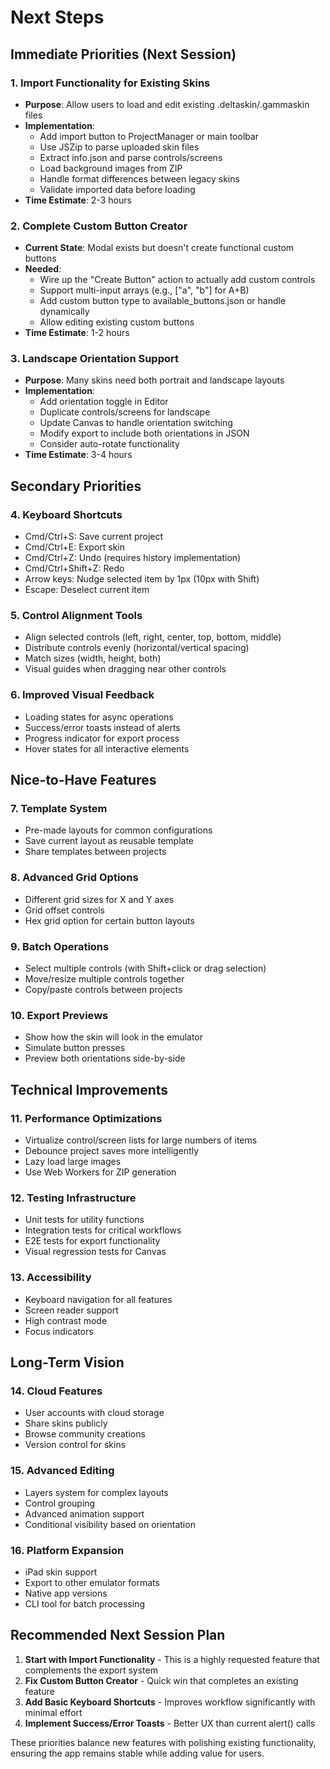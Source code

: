 # Next Steps

## Immediate Priorities (Next Session)

### 1. Import Functionality for Existing Skins
- **Purpose**: Allow users to load and edit existing .deltaskin/.gammaskin files
- **Implementation**:
  - Add import button to ProjectManager or main toolbar
  - Use JSZip to parse uploaded skin files
  - Extract info.json and parse controls/screens
  - Load background images from ZIP
  - Handle format differences between legacy skins
  - Validate imported data before loading
- **Time Estimate**: 2-3 hours

### 2. Complete Custom Button Creator
- **Current State**: Modal exists but doesn't create functional custom buttons
- **Needed**:
  - Wire up the "Create Button" action to actually add custom controls
  - Support multi-input arrays (e.g., ["a", "b"] for A+B)
  - Add custom button type to available_buttons.json or handle dynamically
  - Allow editing existing custom buttons
- **Time Estimate**: 1-2 hours

### 3. Landscape Orientation Support
- **Purpose**: Many skins need both portrait and landscape layouts
- **Implementation**:
  - Add orientation toggle in Editor
  - Duplicate controls/screens for landscape
  - Update Canvas to handle orientation switching
  - Modify export to include both orientations in JSON
  - Consider auto-rotate functionality
- **Time Estimate**: 3-4 hours

## Secondary Priorities

### 4. Keyboard Shortcuts
- Cmd/Ctrl+S: Save current project
- Cmd/Ctrl+E: Export skin
- Cmd/Ctrl+Z: Undo (requires history implementation)
- Cmd/Ctrl+Shift+Z: Redo
- Arrow keys: Nudge selected item by 1px (10px with Shift)
- Escape: Deselect current item

### 5. Control Alignment Tools
- Align selected controls (left, right, center, top, bottom, middle)
- Distribute controls evenly (horizontal/vertical spacing)
- Match sizes (width, height, both)
- Visual guides when dragging near other controls

### 6. Improved Visual Feedback
- Loading states for async operations
- Success/error toasts instead of alerts
- Progress indicator for export process
- Hover states for all interactive elements

## Nice-to-Have Features

### 7. Template System
- Pre-made layouts for common configurations
- Save current layout as reusable template
- Share templates between projects

### 8. Advanced Grid Options
- Different grid sizes for X and Y axes
- Grid offset controls
- Hex grid option for certain button layouts

### 9. Batch Operations
- Select multiple controls (with Shift+click or drag selection)
- Move/resize multiple controls together
- Copy/paste controls between projects

### 10. Export Previews
- Show how the skin will look in the emulator
- Simulate button presses
- Preview both orientations side-by-side

## Technical Improvements

### 11. Performance Optimizations
- Virtualize control/screen lists for large numbers of items
- Debounce project saves more intelligently
- Lazy load large images
- Use Web Workers for ZIP generation

### 12. Testing Infrastructure
- Unit tests for utility functions
- Integration tests for critical workflows
- E2E tests for export functionality
- Visual regression tests for Canvas

### 13. Accessibility
- Keyboard navigation for all features
- Screen reader support
- High contrast mode
- Focus indicators

## Long-Term Vision

### 14. Cloud Features
- User accounts with cloud storage
- Share skins publicly
- Browse community creations
- Version control for skins

### 15. Advanced Editing
- Layers system for complex layouts
- Control grouping
- Advanced animation support
- Conditional visibility based on orientation

### 16. Platform Expansion
- iPad skin support
- Export to other emulator formats
- Native app versions
- CLI tool for batch processing

## Recommended Next Session Plan

1. **Start with Import Functionality** - This is a highly requested feature that complements the export system
2. **Fix Custom Button Creator** - Quick win that completes an existing feature
3. **Add Basic Keyboard Shortcuts** - Improves workflow significantly with minimal effort
4. **Implement Success/Error Toasts** - Better UX than current alert() calls

These priorities balance new features with polishing existing functionality, ensuring the app remains stable while adding value for users.